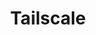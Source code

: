 ---
description: Tailscale is a programmable networking software that is private and secure
  by default - get it free on up to 100 devices!
episode: 609
link: http://tailscale.com/linuxunplugged
shortname: tailscale.com-lup
title: Tailscale
---